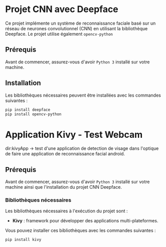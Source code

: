 # Projet CNN avec Deepface

Ce projet implémente un système de reconnaissance faciale basé sur un réseau de neurones convolutionnel (CNN) en utilisant la bibliothèque Deepface. Le projet utilise également `opencv-python`

## Prérequis

Avant de commencer, assurez-vous d'avoir `Python 3` installé sur votre machine.

## Installation

Les bibliothèques nécessaires peuvent être installées avec les commandes suivantes :

```bash
pip install deepface
pip install opencv-python  


```


# Application Kivy - Test Webcam

dir:kivyApp -> test d'une application de detection de visage dans l'optique de faire une application de reconnaissance facial android.

## Prérequis

Avant de commencer, assurez-vous d'avoir `Python 3` installé sur votre machine ainsi que l'installation du projet CNN Deepface.

### Bibliothèques nécessaires

Les bibliothèques nécessaires à l'exécution du projet sont :

- **Kivy** : framework pour développer des applications multi-plateformes.

Vous pouvez installer ces bibliothèques avec les commandes suivantes :

```bash
pip install kivy

